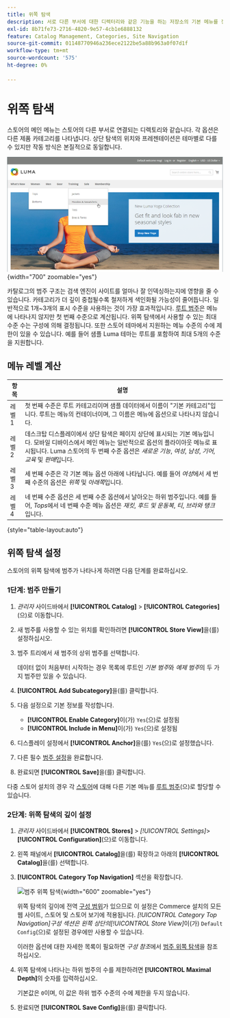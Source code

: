 ```yaml
---
title: 위쪽 탐색
description: 서로 다른 부서에 대한 디렉터리와 같은 기능을 하는 저장소의 기본 메뉴를 정의하는 방법을 알아봅니다.
exl-id: 8b71fe73-2716-4820-9e57-4cb1e6888132
feature: Catalog Management, Categories, Site Navigation
source-git-commit: 01148770946a236ece2122be5a88b963a0f07d1f
workflow-type: tm+mt
source-wordcount: '575'
ht-degree: 0%

---
```


# 위쪽 탐색

스토어의 메인 메뉴는 스토어의 다른 부서로 연결되는 디렉토리와 같습니다. 각 옵션은 다른 제품 카테고리를 나타냅니다. 상단 탐색의 위치와 프레젠테이션은 테마별로 다를 수 있지만 작동 방식은 본질적으로 동일합니다.

![위쪽 탐색](./assets/storefront-top-navigation.png){width="700" zoomable="yes"}

카탈로그의 범주 구조는 검색 엔진이 사이트를 얼마나 잘 인덱싱하는지에 영향을 줄 수 있습니다. 카테고리가 더 깊이 중첩될수록 철저하게 색인화될 가능성이 줄어듭니다. 일반적으로 1개~3개의 표시 수준을 사용하는 것이 가장 효과적입니다. [루트 범주](category-root.md)은 메뉴에 나타나지 않지만 첫 번째 수준으로 계산됩니다. 위쪽 탐색에서 사용할 수 있는 최대 수준 수는 구성에 의해 결정됩니다. 또한 스토어 테마에서 지원하는 메뉴 수준의 수에 제한이 있을 수 있습니다. 예를 들어 샘플 Luma 테마는 루트를 포함하여 최대 5개의 수준을 지원합니다.

## 메뉴 레벨 계산

| 항목 | 설명 |
|--- |--- |
| 레벨 1 | 첫 번째 수준은 루트 카테고리이며 샘플 데이터에서 이름이 &quot;기본 카테고리&quot;입니다. 루트는 메뉴의 컨테이너이며, 그 이름은 메뉴에 옵션으로 나타나지 않습니다. |
| 레벨 2 | 데스크탑 디스플레이에서 상단 탐색은 페이지 상단에 표시되는 기본 메뉴입니다. 모바일 디바이스에서 메인 메뉴는 일반적으로 옵션의 플라이아웃 메뉴로 표시됩니다. Luma 스토어의 두 번째 수준 옵션은 _새로운 기능_, _여성_, _남성_, _기어_, _교육_ 및 _판매_&#x200B;입니다. |
| 레벨 3 | 세 번째 수준은 각 기본 메뉴 옵션 아래에 나타납니다. 예를 들어 _여성_&#x200B;에서 세 번째 수준의 옵션은 _위쪽_ 및 _아래쪽_&#x200B;입니다. |
| 레벨 4 | 네 번째 수준 옵션은 세 번째 수준 옵션에서 날아오는 하위 범주입니다. 예를 들어, _Tops_&#x200B;에서 네 번째 수준 메뉴 옵션은 _재킷_, _후드 및 운동복_, _티_, _브라와 탱크_&#x200B;입니다. |

{style="table-layout:auto"}

## 위쪽 탐색 설정

스토어의 위쪽 탐색에 범주가 나타나게 하려면 다음 단계를 완료하십시오.

### 1단계: 범주 만들기

1. _관리자_ 사이드바에서 **[!UICONTROL Catalog]** > **[!UICONTROL Categories]**(으)로 이동합니다.

1. 새 범주를 사용할 수 있는 위치를 확인하려면 **[!UICONTROL Store View]**&#x200B;을(를) 설정하십시오.

1. 범주 트리에서 새 범주의 상위 범주를 선택합니다.

   데이터 없이 처음부터 시작하는 경우 목록에 루트인 _기본 범주_&#x200B;와 _예제 범주_&#x200B;의 두 가지 범주만 있을 수 있습니다.

1. **[!UICONTROL Add Subcategory]**&#x200B;을(를) 클릭합니다.

1. 다음 설정으로 기본 정보를 작성합니다.

   - **[!UICONTROL Enable Category]**&#x200B;이(가) `Yes`(으)로 설정됨
   - **[!UICONTROL Include in Menu]**&#x200B;이(가) `Yes`(으)로 설정됨

1. 디스플레이 설정에서 **[!UICONTROL Anchor]**&#x200B;을(를) `Yes`(으)로 설정했습니다.

1. 다른 필수 [범주 설정](category-create.md)을 완료합니다.

1. 완료되면 **[!UICONTROL Save]**&#x200B;을(를) 클릭합니다.

다중 스토어 설치의 경우 각 [스토어](../stores-purchase/stores.md#add-stores)에 대해 다른 기본 메뉴를 [루트 범주](category-root.md)(으)로 할당할 수 있습니다.

### 2단계: 위쪽 탐색의 깊이 설정

1. _관리자_ 사이드바에서 **[!UICONTROL Stores]** > _[!UICONTROL Settings]_>**[!UICONTROL Configuration]**(으)로 이동합니다.

1. 왼쪽 패널에서 **[!UICONTROL Catalog]**&#x200B;을(를) 확장하고 아래의 **[!UICONTROL Catalog]**&#x200B;을(를) 선택합니다.

1. **[!UICONTROL Category Top Navigation]** 섹션을 확장합니다.

   ![범주 위쪽 탐색](../configuration-reference/catalog/assets/catalog-category-top-navigation.png){width="600" zoomable="yes"}

   위쪽 탐색의 깊이에 전역 [구성 범위](../getting-started/websites-stores-views.md#scope-settings)가 있으므로 이 설정은 Commerce 설치의 모든 웹 사이트, 스토어 및 스토어 보기에 적용됩니다. _[!UICONTROL Category Top Navigation]_구성 섹션은 왼쪽 상단의_[!UICONTROL Store View]_&#x200B;이(가) `Default Config`(으)로 설정된 경우에만 사용할 수 있습니다.

   이러한 옵션에 대한 자세한 목록이 필요하면 _구성 참조_&#x200B;에서 [범주 위쪽 탐색](../configuration-reference/catalog/catalog.md#layered-navigation)을 참조하십시오.

1. 위쪽 탐색에 나타나는 하위 범주의 수를 제한하려면 **[!UICONTROL Maximal Depth]**&#x200B;의 숫자를 입력하십시오.

   기본값은 `0`이며, 이 값은 하위 범주 수준의 수에 제한을 두지 않습니다.

1. 완료되면 **[!UICONTROL Save Config]**&#x200B;을(를) 클릭합니다.

